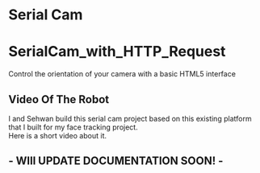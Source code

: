 <h1>Serial Cam</h1>

# SerialCam_with_HTTP_Request
Control the orientation of your camera with a basic HTML5 interface

<h2>Video Of The Robot</h2>
I and Sehwan build this serial cam project based on this existing platform that I built for my face tracking project.
<br />
Here is a short video about it.

<h2>- WIll UPDATE DOCUMENTATION SOON! -</h2>


